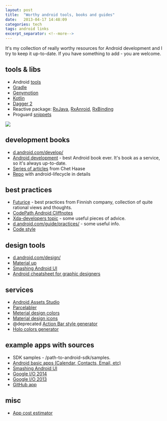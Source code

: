 ```yaml
---
layout: post
title:  "Worthy android tools, books and guides"
date:   2013-04-17 14:48:09
categories: tech
tags: android links
excerpt_separator: <!--more-->
---
```


It's my collection of really worthy resources for Android development and I try to keep it up-to-date. If you have something to add - you are welcome.

<!--more-->

tools & libs
------------

* Android [tools](http://developer.android.com/sdk/installing/studio.html)
* [Gradle](http://www.gradle.org/)
* [Genymotion](http://www.genymotion.com/)
* [Kotlin](https://kotlinlang.org/)
* [Dagger 2](http://google.github.io/dagger/)
* Reactive package: [RxJava](https://github.com/ReactiveX/RxJava), [RxAnroid](https://github.com/ReactiveX/RxAndroid), [RxBinding](https://github.com/JakeWharton/RxBinding)
* Proguard [snippets](https://github.com/krschultz/android-proguard-snippets)

![](https://img-fotki.yandex.ru/get/15521/59765760.0/0_aa09b_59d256c5_M.png)

development books
-----------------

* [d.android.com/develop/](http://d.android.com/develop/)
* [Android development](http://commonsware.com/Android/) - best Android book ever. It's book as a service, so it's always up-to-date.
* [Series of articles](https://medium.com/google-developers/developing-for-android-introduction-5345b451567c) from Chet Haase
* [Repo](https://github.com/xxv/android-lifecycle) with android-lifecycle in details

best practices
--------------

* [Futurice](https://github.com/futurice/android-best-practices) - best practices from Finnish company, collection of quite rational views and thoughts.
* [CodePath Android Cliffnotes](https://guides.codepath.com/android)
* [Xda-developers topic](http://forum.xda-developers.com/showthread.php?t=2635275) - some useful pieces of advice.
* [d.android.com/guide/practices/](http://developer.android.com/guide/practices/index.html) - some useful info.
* [Code style](http://source.android.com/source/code-style.html)

design tools
------------

* [d.android.com/design/](http://d.android.com/design/)
* [Material up](http://www.materialup.com/)
* [Smashing Android UI](http://www.androiduipatterns.com/p/smashing-android-ui.html)
* [Android cheatsheet for graphic designers](http://petrnohejl.github.io/Android-Cheatsheet-For-Graphic-Designers/)

services
--------

* [Android Assets Studio](http://romannurik.github.io/AndroidAssetStudio/)
* [Parcelabler](http://devk.it/proj/parcelabler/)
* [Meterial design colors](http://www.materialpalette.com/)
* [Material design icons](https://github.com/google/material-design-icons/releases/latest)
* @deprecated [Action Bar style generator](http://jgilfelt.github.io/android-actionbarstylegenerator/)
* [Holo colors generator](http://android-holo-colors.com/)

example apps with sources
-------------------------

* SDK samples - /path-to-android-sdk/samples.
* [Android basic apps (Calendar, Contacts, Email, etc)](https://android.googlesource.com/)
* [Smashing Android UI](https://play.google.com/store/apps/details?id=com.androiduipatterns.smashingandroidui.examples&feature=search_result#?t=W251bGwsMSwxLDEsImNvbS5hbmRyb2lkdWlwYXR0ZXJucy5zbWFzaGluZ2FuZHJvaWR1aS5leGFtcGxlcyJd)
* [Google I/O 2014](https://play.google.com/store/apps/details?id=com.google.samples.apps.iosched)
* [Google I/O 2013](https://play.google.com/store/apps/details?id=com.google.android.apps.iosched&feature=search_result#?t=W251bGwsMSwxLDEsImNvbS5nb29nbGUuYW5kcm9pZC5hcHBzLmlvc2NoZWQiXQ..)
* [GitHub app](https://play.google.com/store/apps/details?id=com.github.mobile&feature=search_result#?t=W251bGwsMSwxLDEsImNvbS5naXRodWIubW9iaWxlIl0.)

misc
----

* [App cost estimator](http://howmuchtomakeanapp.com/)
